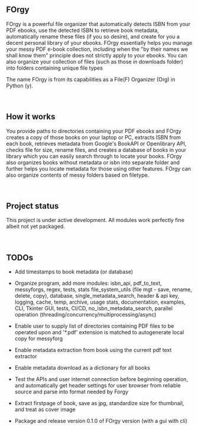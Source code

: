 ## FOrgy
FOrgy is a powerful file organizer that automatically detects ISBN from your PDF ebooks, use the detected ISBN to retrieve book metadata, automatically rename these files (if you so desire), and create for you a decent personal  library of your ebooks. FOrgy essentially helps you manage your messy PDF e-book collection, including when the "by their names we shall know them" principle does not strictly apply to your ebooks. You can also organize your collection of files (such as those in downloads folder) into folders containing unique file types

The name FOrgy is from its capabilities as a File(F) Organizer (Org) in Python (y).
<br/>
<br/>
<br/>
    
## How it works
You provide paths to directories containing your PDF ebooks and FOrgy creates a copy of those books on your laptop or PC, extracts ISBN from each book, retrieves metadata from Google's BookAPI or Openlibrary API, checks file for size, rename files, and creates a database of books in your library which you can easily search through to locate your books. FOrgy also organizes books without metadata or isbn into separate folder and further helps you locate metadata for those using other features. FOrgy can also organize contents of messy folders based on filetype. 
<br/>
<br/>
<br/>


## Project status
This project is under active development. All modules work perfectly fine albeit not yet packaged.
<br/>
<br/>
<br/>

## TODOs

- Add timestamps to book metadata (or database)

- Organize program, add more modules: isbn_api, pdf_to_text, messyforgs, regex, tests, stats
  file_system_utils (file mgt - save, rename, delete, copy), database, single_metadata_search,
  header & api key, logging, cache, temp, archive, usage stats, documentation, examples,
  CLI, Tkinter GUI, tests, CI/CD, no_isbn_metadata_search, parallel operation
  (threading/concurrency/multiprocessing/async)

- Enable user to supply list of directories containing PDF files to be operated upon and '*.pdf'
  extension is matched to autogenerate local copy for messyforg

- Enable metadata extraction from book using the current pdf text extractor

- Enable metadata download as a dictionary for all books

- Test the APIs and user internet connection before beginning operation, and automatically get header
  settings for user browser from reliable source and parse into format needed by Forgy

- Extract firstpage of book, save as jpg, standardize size for thumbnail, and treat as cover image

- Package and release version 0.1.0 of FOrgy version (with a gui with cli)